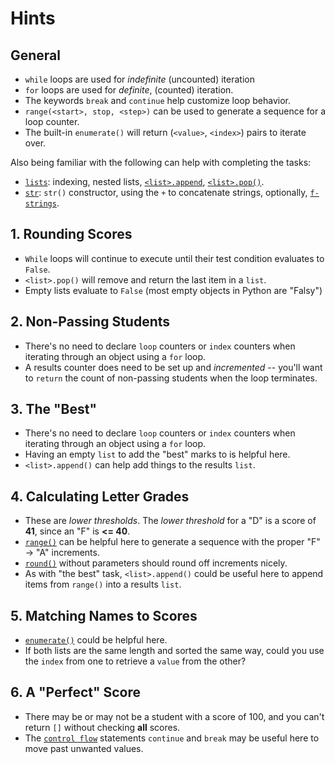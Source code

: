 # Hints

## General

- `while` loops are used for _indefinite_ (uncounted) iteration
- `for` loops are used for _definite_, (counted) iteration.
- The keywords `break` and `continue` help customize loop behavior.
- `range(<start>, stop, <step>)` can be used to generate a sequence for a loop counter.
- The built-in `enumerate()` will return (`<value>`, `<index>`) pairs to iterate over.

Also being familiar with the following can help with completing the tasks:

- [`lists`][list]: indexing, nested lists, [`<list>.append`][append and pop], [`<list>.pop()`][append and pop].
- [`str`][str]: `str()` constructor, using the `+` to concatenate strings, optionally, [`f-strings`][f-strings].

## 1. Rounding Scores

- `While` loops will continue to execute until their test condition evaluates to `False`.
- `<list>.pop()` will remove and return the last item in a `list`.
- Empty lists evaluate to `False` (most empty objects in Python are "Falsy")

## 2. Non-Passing Students

- There's no need to declare `loop` counters or `index` counters when iterating through an object using a `for` loop.
- A results counter does need to be set up and _incremented_ -- you'll want to `return` the count of non-passing students when the loop terminates. 

## 3. The "Best"

- There's no need to declare `loop` counters or `index` counters when iterating through an object using a `for` loop.
- Having an empty `list` to add the "best" marks to is helpful here.
- `<list>.append()` can help add things to the results `list`.

## 4. Calculating Letter Grades

- These are _lower thresholds_.  The _lower threshold_ for a "D" is a score of **41**, since an "F" is **<= 40**.
- [`range()`][range] can be helpful here to generate a sequence with the proper "F" -> "A" increments.
- [`round()`][round] without parameters should round off increments nicely.
- As with "the best" task, `<list>.append()` could be useful here to append items from `range()` into a results `list`.

## 5. Matching Names to Scores

- [`enumerate()`][enumerate] could be helpful here.
- If both lists are the same length and sorted the same way, could you use the `index` from one to retrieve a `value` from the other?

## 6. A "Perfect" Score

- There may be or may not be a student with a score of 100, and you can't return `[]` without checking **all** scores.
- The [`control flow`][control flow] statements `continue` and `break` may be useful here to move past unwanted values.

[list]: https://docs.python.org/3/library/stdtypes.html#list
[str]: https://docs.python.org/3/library/stdtypes.html#str
[f-strings]: https://docs.python.org/3/reference/lexical_analysis.html#formatted-string-literals
[append and pop]: https://docs.python.org/3/tutorial/datastructures.html#more-on-lists
[enumerate]: https://docs.python.org/3/library/functions.html#enumerate
[control flow]: https://docs.python.org/3/tutorial/controlflow.html#break-and-continue-statements-and-else-clauses-on-loops
[range]: https://docs.python.org/3/tutorial/controlflow.html#the-range-function
[round]: https://docs.python.org/3/library/functions.html#round
